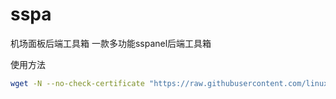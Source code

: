 # sspa
机场面板后端工具箱
一款多功能sspanel后端工具箱

使用方法
```bash
wget -N --no-check-certificate "https://raw.githubusercontent.com/linux-terminal/node-tool/master/node.sh" && bash node.sh
```

